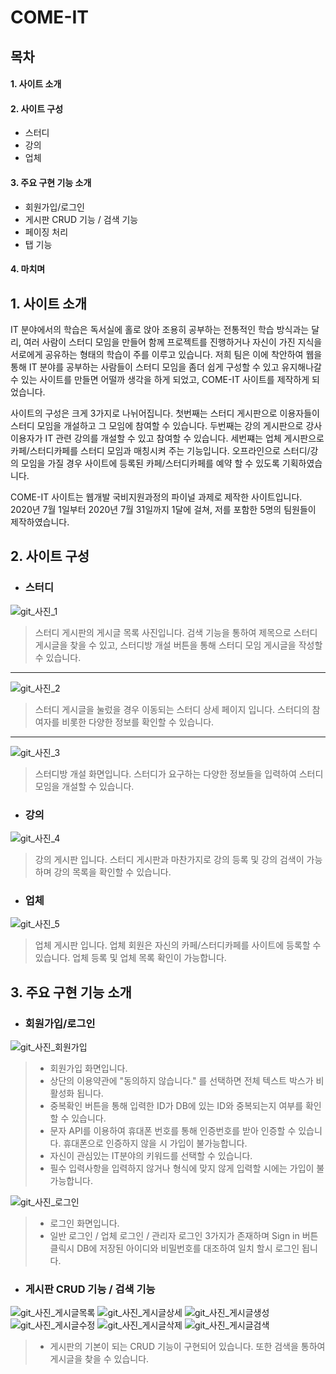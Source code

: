 # COME-IT


## 목차
#### 1. 사이트 소개
#### 2. 사이트 구성
  * 스터디
  * 강의
  * 업체
#### 3. 주요 구현 기능 소개
  * 회원가입/로그인
  * 게시판 CRUD 기능 / 검색 기능
  * 페이징 처리
  * 탭 기능
#### 4. 마치며



## 1. 사이트 소개

 IT 분야에서의 학습은 독서실에 홀로 앉아 조용히 공부하는 전통적인 학습 방식과는 달리, 여러 사람이 스터디 모임을 만들어 함께 프로젝트를 진행하거나 자신이 가진 지식을 서로에게 
 공유하는 형태의 학습이 주를 이루고 있습니다. 저희 팀은 이에 착안하여 웹을 통해 IT 분야를 공부하는 사람들이 스터디 모임을 좀더 쉽게 구성할 수 있고 유지해나갈 수 있는 
 사이트를 만들면 어떨까 생각을 하게 되었고, COME-IT 사이트를 제작하게 되었습니다.
 
 사이트의 구성은 크게 3가지로 나뉘어집니다. 첫번째는 스터디 게시판으로 이용자들이 스터디 모임을 개설하고 그 모임에 참여할 수 있습니다. 두번째는 강의 게시판으로 강사 이용자가
 IT 관련 강의를 개설할 수 있고 참여할 수 있습니다. 세번쨰는 업체 게시판으로 카페/스터디카페를 스터디 모임과 매칭시켜 주는 기능입니다. 오프라인으로 스터디/강의 모임을 가질 경우
 사이트에 등록된 카페/스터디카페를 예약 할 수 있도록 기획하였습니다.

 COME-IT 사이트는 웹개발 국비지원과정의 파이널 과제로 제작한 사이트입니다. 2020년 7월 1일부터 2020년 7월 31일까지 1달에 걸쳐, 저를 포함한 5명의 팀원들이 제작하였습니다.



## 2. 사이트 구성

* ### 스터디

![git_사진_1](https://user-images.githubusercontent.com/36719307/108813020-82639880-75f3-11eb-87d6-b3822088b9f4.PNG)

> 스터디 게시판의 게시글 목록 사진입니다. 검색 기능을 통하여 제목으로 스터디 게시글을 찾을 수 있고, 스터디방 개설 버튼을 통해 스터디 모임 게시글을 작성할 수 있습니다.

***

![git_사진_2](https://user-images.githubusercontent.com/36719307/108813317-24838080-75f4-11eb-8378-39a40100a651.PNG)

> 스터디 게시글을 눌렀을 경우 이동되는 스터디 상세 페이지 입니다. 스터디의 참여자를 비롯한 다양한 정보를 확인할 수 있습니다.

***

![git_사진_3](https://user-images.githubusercontent.com/36719307/108813320-251c1700-75f4-11eb-895f-811f3981dd39.PNG)

> 스터디방 개설 화면입니다. 스터디가 요구하는 다양한 정보들을 입력하여 스터디 모임을 개설할 수 있습니다.


* ### 강의

![git_사진_4](https://user-images.githubusercontent.com/36719307/108814663-8b099e00-75f6-11eb-90dc-ff457934a0b8.PNG)

> 강의 게시판 입니다. 스터디 게시판과 마찬가지로 강의 등록 및 강의 검색이 가능하며 강의 목록을 확인할 수 있습니다.

* ### 업체

![git_사진_5](https://user-images.githubusercontent.com/36719307/108814665-8ba23480-75f6-11eb-8193-41bbe169e7c0.PNG)

> 업체 게시판 입니다. 업체 회원은 자신의 카페/스터디카페를 사이트에 등록할 수 있습니다. 업체 등록 및 업체 목록 확인이 가능합니다.



## 3. 주요 구현 기능 소개

* ### 회원가입/로그인

![git_사진_회원가입](https://user-images.githubusercontent.com/36719307/108949283-76d1a980-76a7-11eb-856b-596988be5195.PNG)

>  - 회원가입 화면입니다.
>  - 상단의 이용약관에 "동의하지 않습니다." 를 선택하면 전체 텍스트 박스가 비활성화 됩니다.
>  - 중복확인 버튼을 통해 입력한 ID가 DB에 있는 ID와 중복되는지 여부를 확인할 수 있습니다.
>  - 문자 API를 이용하여 휴대폰 번호를 통해 인증번호를 받아 인증할 수 있습니다. 휴대폰으로 인증하지 않을 시 가입이 불가능합니다.
>  - 자신이 관심있는 IT분야의 키워드를 선택할 수 있습니다.
>  - 필수 입력사항을 입력하지 않거나 형식에 맞지 않게 입력할 시에는 가입이 불가능합니다.

![git_사진_로그인](https://user-images.githubusercontent.com/36719307/108949618-14c57400-76a8-11eb-9d1e-fab861d86e38.PNG)

> - 로그인 화면입니다.
> - 일반 로그인 / 업체 로그인 / 관리자 로그인 3가지가 존재하며 Sign in 버튼 클릭시 DB에 저장된 아이디와 비밀번호를 대조하여 일치 할시 로그인 됩니다.

* ### 게시판 CRUD 기능 / 검색 기능

![git_사진_게시글목록](https://user-images.githubusercontent.com/36719307/108952149-63750d00-76ac-11eb-85d5-c9ee6c47711f.PNG)
![git_사진_게시글상세](https://user-images.githubusercontent.com/36719307/108952185-6ff96580-76ac-11eb-9528-14ed9e4de730.PNG)
![git_사진_게시글생성](https://user-images.githubusercontent.com/36719307/108953144-0c703780-76ae-11eb-906e-92990b0c5e68.PNG)
![git_사진_게시글수정](https://user-images.githubusercontent.com/36719307/108952135-6243e000-76ac-11eb-91e6-0eb518d34df6.PNG)
![git_사진_게시글삭제](https://user-images.githubusercontent.com/36719307/108952152-653ed080-76ac-11eb-880b-b781855fbfdf.PNG)
![git_사진_게시글검색](https://user-images.githubusercontent.com/36719307/108953267-480b0180-76ae-11eb-969e-f572549e3205.PNG)

> - 게시판의 기본이 되는 CRUD 기능이 구현되어 있습니다. 또한 검색을 통하여 게시글을 찾을 수 있습니다.





















